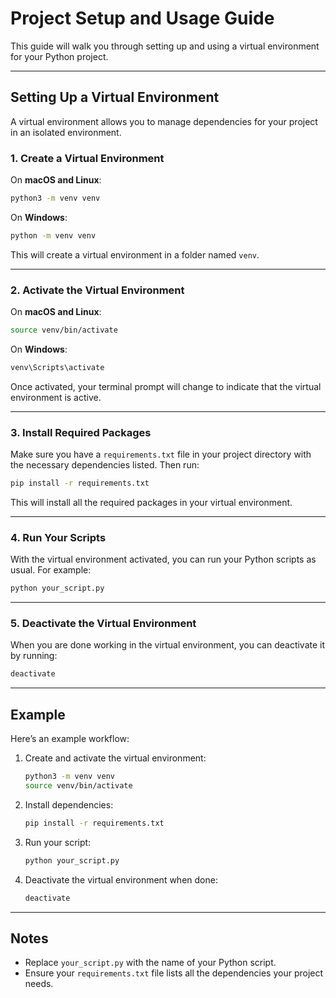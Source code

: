 # Project Setup and Usage Guide

This guide will walk you through setting up and using a virtual environment for your Python project.

---

## Setting Up a Virtual Environment

A virtual environment allows you to manage dependencies for your project in an isolated environment.

### 1. Create a Virtual Environment

On **macOS and Linux**:
```bash
python3 -m venv venv
```

On **Windows**:
```bash
python -m venv venv
```

This will create a virtual environment in a folder named `venv`.

---

### 2. Activate the Virtual Environment

On **macOS and Linux**:
```bash
source venv/bin/activate
```

On **Windows**:
```bash
venv\Scripts\activate
```

Once activated, your terminal prompt will change to indicate that the virtual environment is active.

---

### 3. Install Required Packages

Make sure you have a `requirements.txt` file in your project directory with the necessary dependencies listed. Then run:

```bash
pip install -r requirements.txt
```

This will install all the required packages in your virtual environment.

---

### 4. Run Your Scripts

With the virtual environment activated, you can run your Python scripts as usual. For example:

```bash
python your_script.py
```

---

### 5. Deactivate the Virtual Environment

When you are done working in the virtual environment, you can deactivate it by running:

```bash
deactivate
```

---

## Example

Here’s an example workflow:

1. Create and activate the virtual environment:
   ```bash
   python3 -m venv venv
   source venv/bin/activate
   ```

2. Install dependencies:
   ```bash
   pip install -r requirements.txt
   ```

3. Run your script:
   ```bash
   python your_script.py
   ```

4. Deactivate the virtual environment when done:
   ```bash
   deactivate
   ```

---

## Notes

- Replace `your_script.py` with the name of your Python script.
- Ensure your `requirements.txt` file lists all the dependencies your project needs.

